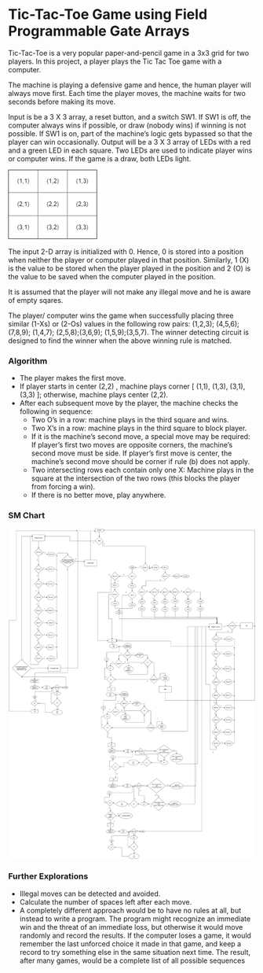 # Tic-Tac-Toe Game using Field Programmable Gate Arrays
Tic-Tac-Toe is a very popular paper-and-pencil game in a 3x3 grid for two players. In this project, a
player plays the Tic Tac Toe game with a computer.

The machine is playing a defensive game and hence, the human player will always move first. Each
time the player moves, the machine waits for two seconds before making its move.

Input is be a 3 X 3 array, a reset button, and a switch SW1. If SW1 is off, the computer always wins
if possible, or draw (nobody wins) if winning is not possible. If SW1 is on, part of the machine’s logic
gets bypassed so that the player can win occasionally. Output will be a 3 X 3 array of LEDs with a
red and a green LED in each square. Two LEDs are used to indicate player wins or computer wins.
If the game is a draw, both LEDs light.

![TTT grid](/ttt.png)

The input 2-D array is initialized with 0. Hence, 0 is stored into a position when neither the player
or computer played in that position. Similarly, 1 (X) is the value to be stored when the player played
in the position and 2 (O) is the value to be saved when the computer played in the position.

It is assumed that the player will not make any illegal move and he is aware of empty sqares.

The player/ computer wins the game when successfully placing three similar (1-Xs) or (2-Os) values
in the following row pairs: (1,2,3); (4,5,6);(7,8,9); (1,4,7); (2,5,8);(3,6,9); (1,5,9);(3,5,7). The winner
detecting circuit is designed to find the winner when the above winning rule is matched.

### Algorithm

* The player makes the first move.
* If player starts in center (2,2) , machine plays corner [ (1,1), (1,3), (3,1), (3,3) ]; otherwise,
machine plays center (2,2).
* After each subsequent move by the player, the machine checks the following in sequence:
    * Two O’s in a row: machine plays in the third square and wins.
    * Two X’s in a row: machine plays in the third square to block player.
    * If it is the machine’s second move, a special move may be required: If player’s first two
moves are opposite corners, the machine’s second move must be side. If player’s first move
is center, the machine’s second move should be corner if rule (b) does not apply.
    * Two intersecting rows each contain only one X: Machine plays in the square at the intersection of the two rows (this blocks the player from forcing a win).
    * If there is no better move, play anywhere.
  
### SM Chart
 
 ![smchart](/smc.png)
    
### Further Explorations
 
 * Illegal moves can be detected and avoided.
 * Calculate the number of spaces left after each move.
 * A completely different approach would be to have no rules at all, but instead to write a program.
The program might recognize an immediate win and the threat of an immediate loss, but otherwise it would move randomly and record the results. If the computer loses a game, it would
remember the last unforced choice it made in that game, and keep a record to try something
else in the same situation next time. The result, after many games, would be a complete list of
all possible sequences
